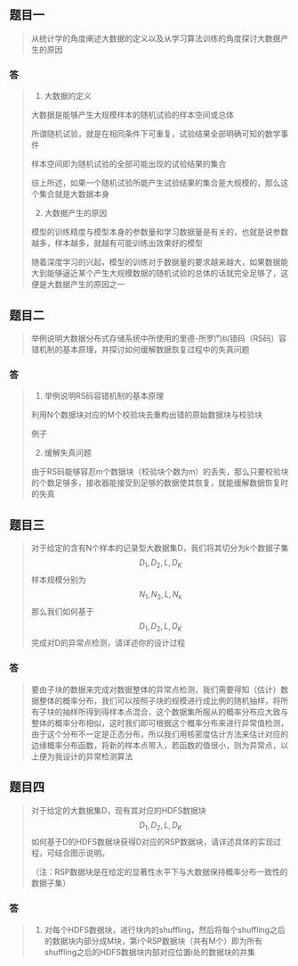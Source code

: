 ##  题目一

> 从统计学的角度阐述大数据的定义以及从学习算法训练的角度探讨大数据产生的原因

###  答

> 1. 大数据的定义
>
> 大数据是能够产生大规模样本的随机试验的样本空间或总体
>
> 所谓随机试验，就是在相同条件下可重复，试验结果全部明确可知的数学事件
>
> 样本空间即为随机试验的全部可能出现的试验结果的集合
>
> 综上所述，如果一个随机试验所能产生试验结果的集合是大规模的，那么这个集合就是大数据本身
>
> 2. 大数据产生的原因
>
> 模型的训练精度与模型本身的参数量和学习数据量是有关的，也就是说参数越多，样本越多，就越有可能训练出效果好的模型
>
> 随着深度学习的兴起，模型的训练对于数据量的要求越来越大，如果数据能大到能够逼近某个产生大规模数据的随机试验的总体的话就完全足够了，这便是大数据产生的原因之一

##  题目二

> 举例说明大数据分布式存储系统中所使用的里德-所罗门纠错码（RS码）容错机制的基本原理，并探讨如何缓解数据恢复过程中的失真问题

###  答

> 1. 举例说明RS码容错机制的基本原理
>
> 利用N个数据块对应的M个校验块去重构出错的原始数据块与校验块
>
> 例子
>
> 2. 缓解失真问题
>
> 由于RS码能够容忍m个数据块（校验块个数为m）的丢失，那么只要校验块的个数足够多，接收器能接受到足够的数据使其恢复，就能缓解数据恢复时的失真

##  题目三

> 对于给定的含有N个样本的记录型大数据集D，我们将其切分为k个数据子集
> $$
> D_1,D_2,L,D_K
> $$
> 样本规模分别为
> $$
> N_1,N_2,L,N_k
> $$
> 那么我们如何基于
> $$
> D_1,D_2,L,D_K
> $$
> 完成对D的异常点检测，请详述你的设计过程

###  答

> 要由子块的数据来完成对数据整体的异常点检测，我们需要得知（估计）数据整体的概率分布，我们可以按照子块的规模进行成比例的随机抽样，将所有子块的抽样所得到得样本点混合，这个数据集所服从的概率分布应大致与整体的概率分布相似，这时我们即可根据这个概率分布来进行异常值检测，由于这个分布不一定是正态分布，所以我们用核密度估计方法来估计对应的边缘概率分布函数，将新的样本点带入，若函数的值很小，则为异常点，以上便为我设计的异常检测算法

##  题目四

> 对于给定的大数据集D，现有其对应的HDFS数据块
> $$
> D_1,D_2,L,D_K
> $$
> 如何基于D的HDFS数据块获得D对应的RSP数据块，请详述具体的实现过程，可结合图示说明。
>
> （注：RSP数据块是在给定的显著性水平下与大数据保持概率分布一致性的数据子集）

###  答

> 1. 对每个HDFS数据块，进行块内的shuffling，然后将每个shuffling之后的数据块内部分成M块，第i个RSP数据块（共有M个）即为所有shuffling之后的HDFS数据块内部对应位置i处的数据块的并集

